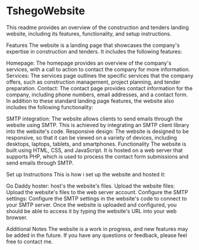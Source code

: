 # TshegoWebsite
This readme provides an overview of the construction and tenders landing website, including its features, functionality, and setup instructions.

Features
The website is a landing page that showcases the company's expertise in construction and tenders. It includes the following features:

Homepage: The homepage provides an overview of the company's services, with a call to action to contact the company for more information.
Services: The services page outlines the specific services that the company offers, such as construction management, project planning, and tender preparation.
Contact: The contact page provides contact information for the company, including phone numbers, email addresses, and a contact form.
In addition to these standard landing page features, the website also includes the following functionality:

SMTP integration: The website allows clients to send emails through the website using SMTP. This is achieved by integrating an SMTP client library into the website's code.
Responsive design: The website is designed to be responsive, so that it can be viewed on a variety of devices, including desktops, laptops, tablets, and smartphones.
Functionality
The website is built using HTML, CSS, and JavaScript. It is hosted on a web server that supports PHP, which is used to process the contact form submissions and send emails through SMTP.

Set up Instructions
This is how i set up the website and hosted it:

Go Daddy hoster:  host's the website's files.
Upload the website files: Upload the website's files to the web server account.
Configure the SMTP settings: Configure the SMTP settings in the website's code to connect to your SMTP server.
Once the website is uploaded and configured, you should be able to access it by typing the website's URL into your web browser.

Additional Notes
The website is a work in progress, and new features may be added in the future.
If you have any questions or feedback, please feel free to contact me.
